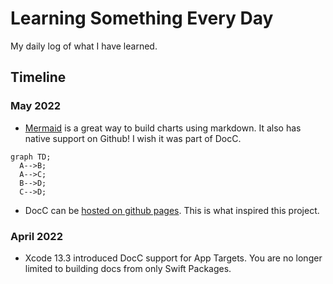# Learning Something Every Day

My daily log of what I have learned.

## Timeline

### May 2022

- [Mermaid](https://github.blog/2022-02-14-include-diagrams-markdown-files-mermaid/) is a great way to build charts using markdown. It also has native support on Github! I wish it was part of DocC.

```mermaid
graph TD;
  A-->B;
  A-->C;
  B-->D;
  C-->D;
```

- DocC can be [hosted on github pages](https://www.youtube.com/watch?v=8KoIXbm0nv4). This is what inspired this project.

### April 2022

- Xcode 13.3 introduced DocC support for App Targets. You are no longer limited to building docs from only Swift Packages.
